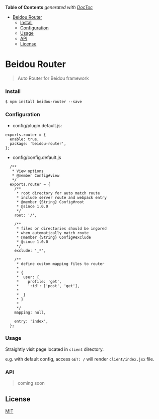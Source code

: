 <!-- START doctoc generated TOC please keep comment here to allow auto update -->

<!-- DON'T EDIT THIS SECTION, INSTEAD RE-RUN doctoc TO UPDATE -->

**Table of Contents** _generated with [DocToc](https://github.com/thlorenz/doctoc)_

* [Beidou Router](#beidou-router)
  * [Install](#install)
  * [Configuration](#configuration)
  * [Usage](#usage)
  * [API](#api)
  * [License](#license)

<!-- END doctoc generated TOC please keep comment here to allow auto update -->

# Beidou Router

> Auto Router for Beidou framework

### Install

```
$ npm install beidou-router --save
```

### Configuration

* config/plugin.default.js:

```
exports.router = {
  enable: true,
  package: 'beidou-router',
};
```

* config/config.default.js

```
  /**
   * View options
   * @member Config#view
   */
  exports.router = {
    /**
     * root directory for auto match route
     * include server route and webpack entry
     * @member {String} Config#root
     * @since 1.0.0
     */
    root: '/',

    /**
     * files or directories should be ingored
     * when automatically match route
     * @member {String} Config#exclude
     * @since 1.0.0
     */
    exclude: '_*',

    /**
     * define custom mapping files to router
     *
     * {
     *  user: {
     *    profile: 'get',
     *    ':id': ['post', 'get'],
     *
     *  }
     * }
     *
     */
    mapping: null,

    entry: 'index',
  };
```

### Usage

Straightly visit page located in `client` directory.

e.g. with default config, access `GET: /` will render `client/index.jsx` file.

### API

> coming soon

## License

[MIT](LICENSE)
